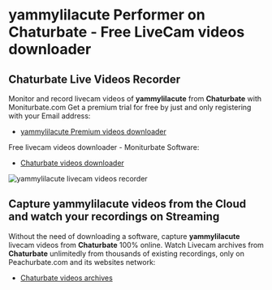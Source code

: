 # yammylilacute Performer on Chaturbate - Free LiveCam videos downloader

## Chaturbate Live Videos Recorder

Monitor and record livecam videos of **yammylilacute** from **Chaturbate** with Moniturbate.com
Get a premium trial for free by just and only registering with your Email address:
* [yammylilacute Premium videos downloader](https://moniturbate.com/request-demo-licence-key.html)

Free livecam videos downloader - Moniturbate Software:
* [Chaturbate videos downloader](https://moniturbate.com/moniturbate-download-software.html)

![yammylilacute livecam videos recorder](https://peachurnet.com/templates/moniturbate-software.png)


## Capture yammylilacute videos from the Cloud and watch your recordings on Streaming

Without the need of downloading a software, capture **yammylilacute** livecam videos from **Chaturbate** 100% online.
Watch Livecam archives from **Chaturbate** unlimitedly from thousands of existing recordings, only on Peachurbate.com and its websites network:
* [Chaturbate videos archives](https://peachurnet.com/)